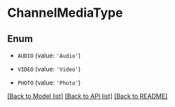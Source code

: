 # ChannelMediaType


## Enum

* `AUDIO` (value: `'Audio'`)

* `VIDEO` (value: `'Video'`)

* `PHOTO` (value: `'Photo'`)

[[Back to Model list]](../README.md#documentation-for-models) [[Back to API list]](../README.md#documentation-for-api-endpoints) [[Back to README]](../README.md)


